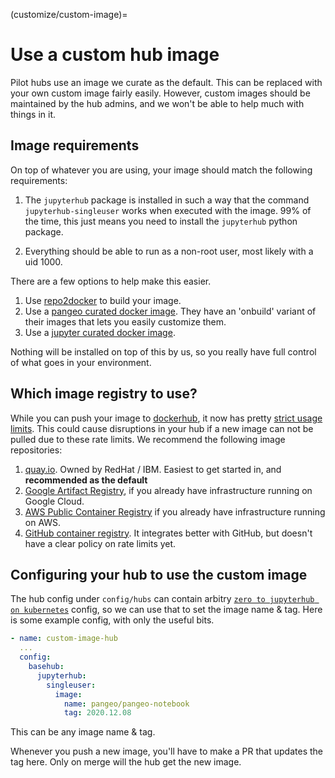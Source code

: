 (customize/custom-image)=
# Use a custom hub image

Pilot hubs use an image we curate as the default. This can be replaced with your
own custom image fairly easily. However, custom images should be maintained
by the hub admins, and we won't be able to help much with things in it.

## Image requirements

On top of whatever you are using, your image should match the following requirements:

1. The `jupyterhub` package is installed in such a way that the command `jupyterhub-singleuser`
   works when executed with the image. 99% of the time, this just means you need to
   install the `jupyterhub` python package.

2. Everything should be able to run as a non-root user, most likely with a uid 1000. 

There are a few options to help make this easier.

1. Use [repo2docker](https://repo2docker.readthedocs.io) to build your image. 
2. Use a [pangeo curated docker image](https://github.com/pangeo-data/pangeo-docker-images/).
   They have an 'onbuild' variant of their images that lets you easily customize
   them.
3. Use a [jupyter curated docker image](https://jupyter-docker-stacks.readthedocs.io/en/latest/).

Nothing will be installed on top of this by us, so you really have full control of what
goes in your environment.

## Which image registry to use?

While you can push your image to [dockerhub](https://hub.docker.com), it now has
pretty [strict usage limits](https://www.docker.com/increase-rate-limits). This
could cause disruptions in your hub if a new image can not be pulled due to
these rate limits. We recommend the following image repositories:

1. [quay.io](https://quay.io/). Owned by RedHat / IBM. Easiest to get started in,
   and **recommended as the default**
2. [Google Artifact Registry](https://cloud.google.com/artifact-registry), if
   you already have infrastructure running on Google Cloud.
3. [AWS Public Container Registry](https://aws.amazon.com/blogs/aws/amazon-ecr-public-a-new-public-container-registry/)
   if you already have infrastructure running on AWS.
4. [GitHub container registry](https://docs.github.com/en/free-pro-team@latest/packages/guides/about-github-container-registry).
   It integrates better with GitHub, but doesn't have a clear policy on rate limits
   yet.

## Configuring your hub to use the custom image

The hub config under `config/hubs` can contain arbitry [`zero to jupyterhub on kubernetes`](https://zero-to-jupyterhub.readthedocs.io/en/stable/resources/reference.html) 
config, so we can use that to set the image name & tag. Here is some example config, with only
the useful bits.

```yaml
- name: custom-image-hub
  ...
  config:
    basehub:
      jupyterhub:
        singleuser:
          image:
            name: pangeo/pangeo-notebook
            tag: 2020.12.08
```

This can be any image name & tag. 

Whenever you push a new image, you'll have to make a PR that updates the tag here.
Only on merge will the hub get the new image.
